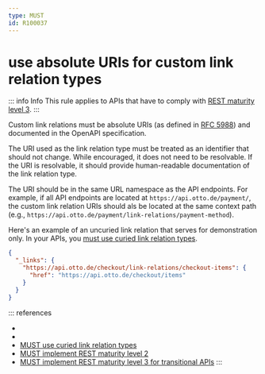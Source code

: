 ```yaml
---
type: MUST
id: R100037
---
```


# use absolute URIs for custom link relation types

::: info Info
This rule applies to APIs that have to comply with [REST maturity level 3](@guidelines/R000033).
:::

Custom link relations must be absolute URIs (as defined in [RFC 5988](https://datatracker.ietf.org/doc/html/rfc5988#section-4.2)) and documented in the OpenAPI specification.

The URI used as the link relation type must be treated as an identifier that should not change.
While encouraged, it does not need to be resolvable.
If the URI is resolvable, it should provide human-readable documentation of the link relation type.

The URI should be in the same URL namespace as the API endpoints.
For example, if all API endpoints are located at `https://api.otto.de/payment/`, the custom link relation URIs should als be located at the same context path (e.g., `https://api.otto.de/payment/link-relations/payment-method`).

Here's an example of an uncuried link relation that serves for demonstration only.
In your APIs, you [must use curied link relation types](@guidelines/R100038).

```json
{
  "_links": {
    "https://api.otto.de/checkout/link-relations/checkout-items": {
      "href": "https://api.otto.de/checkout/items"
    }
  }
}
```

::: references

- [](@guidelines/R100036)
- [](@guidelines/R000023)
- [MUST use curied link relation types](@guidelines/R100038)
- [MUST implement REST maturity level 2](@guidelines/R000032)
- [MUST implement REST maturity level 3 for transitional APIs](@guidelines/R000033)
  :::
